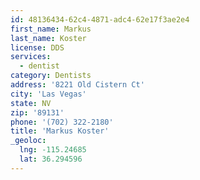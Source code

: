 ```yaml
---
id: 48136434-62c4-4871-adc4-62e17f3ae2e4
first_name: Markus
last_name: Koster
license: DDS
services:
  - dentist
category: Dentists
address: '8221 Old Cistern Ct'
city: 'Las Vegas'
state: NV
zip: '89131'
phone: '(702) 322-2180'
title: 'Markus Koster'
_geoloc:
  lng: -115.24685
  lat: 36.294596
---
```

